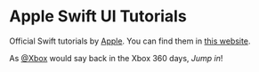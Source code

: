 # Apple Swift UI Tutorials

Official Swift tutorials by [Apple](https://developer.apple.com). You can find them in [this website](https://developer.apple.com/tutorials/swiftui/).

As [@Xbox](https://twitter.com/Xbox) would say back in the Xbox 360 days, *Jump in*!